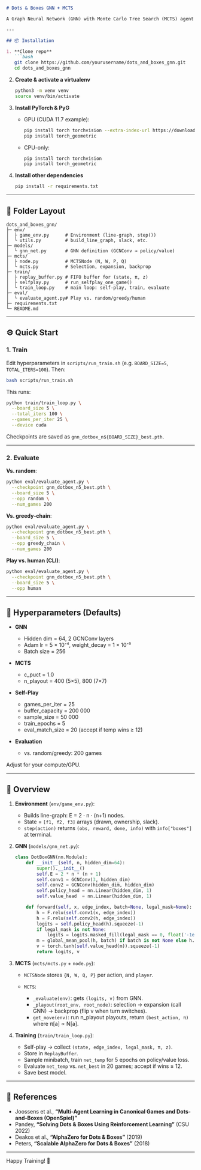 ````markdown
# Dots & Boxes GNN + MCTS

A Graph Neural Network (GNN) with Monte Carlo Tree Search (MCTS) agent for n×n Dots & Boxes.

---

## 📦 Installation

1. **Clone repo**  
   ```bash
   git clone https://github.com/yourusername/dots_and_boxes_gnn.git
   cd dots_and_boxes_gnn
````

2. **Create & activate a virtualenv**

   ```bash
   python3 -m venv venv
   source venv/bin/activate
   ```

3. **Install PyTorch & PyG**

   * GPU (CUDA 11.7 example):

     ```bash
     pip install torch torchvision --extra-index-url https://download.pytorch.org/whl/cu117
     pip install torch_geometric
     ```
   * CPU-only:

     ```bash
     pip install torch torchvision
     pip install torch_geometric
     ```

4. **Install other dependencies**

   ```bash
   pip install -r requirements.txt
   ```

---

## 🔧 Folder Layout

```
dots_and_boxes_gnn/
├─ env/
│  ├ game_env.py      # Environment (line-graph, step())
│  └ utils.py         # build_line_graph, slack, etc.
├─ models/
│  └ gnn_net.py       # GNN definition (GCNConv → policy/value)
├─ mcts/
│  ├ node.py          # MCTSNode (N, W, P, Q)
│  └ mcts.py          # Selection, expansion, backprop
├─ train/
│  ├ replay_buffer.py # FIFO buffer for (state, π, z)
│  ├ selfplay.py      # run_selfplay_one_game()
│  └ train_loop.py    # main loop: self-play, train, evaluate
├─ eval/
│  └ evaluate_agent.py# Play vs. random/greedy/human
├─ requirements.txt
└─ README.md
```

---

## ⚙️ Quick Start

### 1. Train

Edit hyperparameters in `scripts/run_train.sh` (e.g. `BOARD_SIZE=5`, `TOTAL_ITERS=100`). Then:

```bash
bash scripts/run_train.sh
```

This runs:

```bash
python train/train_loop.py \
  --board_size 5 \
  --total_iters 100 \
  --games_per_iter 25 \
  --device cuda
```

Checkpoints are saved as `gnn_dotbox_n${BOARD_SIZE}_best.pth`.

---

### 2. Evaluate

**Vs. random**:

```bash
python eval/evaluate_agent.py \
  --checkpoint gnn_dotbox_n5_best.pth \
  --board_size 5 \
  --opp random \
  --num_games 200
```

**Vs. greedy‐chain**:

```bash
python eval/evaluate_agent.py \
  --checkpoint gnn_dotbox_n5_best.pth \
  --board_size 5 \
  --opp greedy_chain \
  --num_games 200
```

**Play vs. human (CLI)**:

```bash
python eval/evaluate_agent.py \
  --checkpoint gnn_dotbox_n5_best.pth \
  --board_size 5 \
  --opp human
```

---

## 🧠 Hyperparameters (Defaults)

* **GNN**

  * Hidden dim = 64, 2 GCNConv layers
  * Adam lr = 5 × 10⁻⁴, weight\_decay = 1 × 10⁻⁵
  * Batch size = 256

* **MCTS**

  * c\_puct = 1.0
  * n\_playout = 400 (5×5), 800 (7×7)

* **Self-Play**

  * games\_per\_iter = 25
  * buffer\_capacity = 200 000
  * sample\_size = 50 000
  * train\_epochs = 5
  * eval\_match\_size = 20 (accept if temp wins ≥ 12)

* **Evaluation**

  * vs. random/greedy: 200 games

Adjust for your compute/GPU.

---

## 🚀 Overview

1. **Environment** (`env/game_env.py`):

   * Builds line-graph: E = 2 · n · (n+1) nodes.
   * State = `[f1, f2, f3]` arrays (drawn, ownership, slack).
   * `step(action)` returns `(obs, reward, done, info)` with `info["boxes"]` at terminal.

2. **GNN** (`models/gnn_net.py`):

   ```python
   class DotBoxGNN(nn.Module):
       def __init__(self, n, hidden_dim=64):
           super().__init__()
           self.E = 2 * n * (n + 1)
           self.conv1 = GCNConv(3, hidden_dim)
           self.conv2 = GCNConv(hidden_dim, hidden_dim)
           self.policy_head = nn.Linear(hidden_dim, 1)
           self.value_head  = nn.Linear(hidden_dim, 1)

       def forward(self, x, edge_index, batch=None, legal_mask=None):
           h = F.relu(self.conv1(x, edge_index))
           h = F.relu(self.conv2(h, edge_index))
           logits = self.policy_head(h).squeeze(-1)
           if legal_mask is not None:
               logits = logits.masked_fill(legal_mask == 0, float('-1e9'))
           m = global_mean_pool(h, batch) if batch is not None else h.mean(dim=0, keepdim=True)
           v = torch.tanh(self.value_head(m)).squeeze(-1)
           return logits, v
   ```

3. **MCTS** (`mcts/mcts.py` + `node.py`):

   * `MCTSNode` stores `{N, W, Q, P}` per action, and `player`.
   * `MCTS`:

     * `_evaluate(env)`: gets `(logits, v)` from GNN.
     * `_playout(root_env, root_node)`: selection → expansion (call GNN) → backprop (flip v when turn switches).
     * `get_move(env)`: run n\_playout playouts, return `(best_action, π)` where π\[a] ∝ N\[a].

4. **Training** (`train/train_loop.py`):

   * Self-play → collect `(state, edge_index, legal_mask, π, z)`.
   * Store in `ReplayBuffer`.
   * Sample minibatch, train `net_temp` for 5 epochs on policy/value loss.
   * Evaluate `net_temp` vs. `net_best` in 20 games; accept if wins ≥ 12.
   * Save best model.

---

## 🔗 References

* Joossens et al., **“Multi-Agent Learning in Canonical Games and Dots-and-Boxes (OpenSpiel)”**
* Pandey, **“Solving Dots & Boxes Using Reinforcement Learning”** (CSU 2022)
* Deakos et al., **“AlphaZero for Dots & Boxes”** (2019)
* Peters, **“Scalable AlphaZero for Dots & Boxes”** (2018)

---

Happy Training! 🎯

```
```
